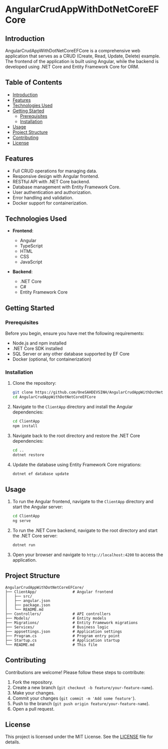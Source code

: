 # AngularCrudAppWithDotNetCoreEFCore

## Introduction

AngularCrudAppWithDotNetCoreEFCore is a comprehensive web application that serves as a CRUD (Create, Read, Update, Delete) example. The frontend of the application is built using Angular, while the backend is developed using .NET Core and Entity Framework Core for ORM.

## Table of Contents

- [Introduction](#introduction)
- [Features](#features)
- [Technologies Used](#technologies-used)
- [Getting Started](#getting-started)
  - [Prerequisites](#prerequisites)
  - [Installation](#installation)
- [Usage](#usage)
- [Project Structure](#project-structure)
- [Contributing](#contributing)
- [License](#license)

## Features

- Full CRUD operations for managing data.
- Responsive design with Angular frontend.
- RESTful API with .NET Core backend.
- Database management with Entity Framework Core.
- User authentication and authorization.
- Error handling and validation.
- Docker support for containerization.

## Technologies Used

- **Frontend**:
  - Angular
  - TypeScript
  - HTML
  - CSS
  - JavaScript

- **Backend**:
  - .NET Core
  - C#
  - Entity Framework Core

## Getting Started

### Prerequisites

Before you begin, ensure you have met the following requirements:

- Node.js and npm installed
- .NET Core SDK installed
- SQL Server or any other database supported by EF Core
- Docker (optional, for containerization)

### Installation

1. Clone the repository:

    ```bash
    git clone https://github.com/OneSAHDEVSINH/AngularCrudAppWithDotNetCoreEFCore.git
    cd AngularCrudAppWithDotNetCoreEFCore
    ```

2. Navigate to the `ClientApp` directory and install the Angular dependencies:

    ```bash
    cd ClientApp
    npm install
    ```

3. Navigate back to the root directory and restore the .NET Core dependencies:

    ```bash
    cd ..
    dotnet restore
    ```

4. Update the database using Entity Framework Core migrations:

    ```bash
    dotnet ef database update
    ```

## Usage

1. To run the Angular frontend, navigate to the `ClientApp` directory and start the Angular server:

    ```bash
    cd ClientApp
    ng serve
    ```

2. To run the .NET Core backend, navigate to the root directory and start the .NET Core server:

    ```bash
    dotnet run
    ```

3. Open your browser and navigate to `http://localhost:4200` to access the application.

## Project Structure

```
AngularCrudAppWithDotNetCoreEFCore/
├── ClientApp/                # Angular frontend
│   ├── src/
│   ├── angular.json
│   ├── package.json
│   └── README.md
├── Controllers/              # API controllers
├── Models/                   # Entity models
├── Migrations/               # Entity Framework migrations
├── Services/                 # Business logic
├── appsettings.json          # Application settings
├── Program.cs                # Program entry point
├── Startup.cs                # Application startup
└── README.md                 # This file
```

## Contributing

Contributions are welcome! Please follow these steps to contribute:

1. Fork the repository.
2. Create a new branch (`git checkout -b feature/your-feature-name`).
3. Make your changes.
4. Commit your changes (`git commit -m 'Add some feature'`).
5. Push to the branch (`git push origin feature/your-feature-name`).
6. Open a pull request.

## License

This project is licensed under the MIT License. See the [LICENSE](LICENSE) file for details.

```
